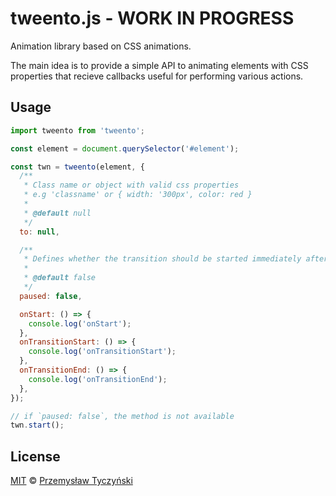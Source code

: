 # tweento.js - WORK IN PROGRESS

Animation library based on CSS animations.

The main idea is to provide a simple API to animating elements with CSS properties that recieve callbacks useful for performing various actions.

## Usage

```js
import tweento from 'tweento';

const element = document.querySelector('#element');

const twn = tweento(element, {
  /**
   * Class name or object with valid css properties
   * e.g 'classname' or { width: '300px', color: red }
   *
   * @default null
   */
  to: null,

  /**
   * Defines whether the transition should be started immediately after calling the function
   *
   * @default false
   */
  paused: false,

  onStart: () => {
    console.log('onStart');
  },
  onTransitionStart: () => {
    console.log('onTransitionStart');
  },
  onTransitionEnd: () => {
    console.log('onTransitionEnd');
  },
});

// if `paused: false`, the method is not available
twn.start();
```

## License

[MIT](LICENSE) © [Przemysław Tyczyński](https://tyczynski.pl)
